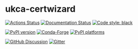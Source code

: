 # ukca-certwizard

[![Actions Status][actions-badge]][actions-link]
[![Documentation Status][rtd-badge]][rtd-link]
[![Code style: black][black-badge]][black-link]

[![PyPI version][pypi-version]][pypi-link]
[![Conda-Forge][conda-badge]][conda-link]
[![PyPI platforms][pypi-platforms]][pypi-link]

[![GitHub Discussion][github-discussions-badge]][github-discussions-link]
[![Gitter][gitter-badge]][gitter-link]




[actions-badge]:            https://github.com/uobdic/ukca-certwizard/workflows/CI/badge.svg
[actions-link]:             https://github.com/uobdic/ukca-certwizard/actions
[black-badge]:              https://img.shields.io/badge/code%20style-black-000000.svg
[black-link]:               https://github.com/psf/black
[conda-badge]:              https://img.shields.io/conda/vn/conda-forge/ukca-certwizard
[conda-link]:               https://github.com/conda-forge/ukca-certwizard-feedstock
[github-discussions-badge]: https://img.shields.io/static/v1?label=Discussions&message=Ask&color=blue&logo=github
[github-discussions-link]:  https://github.com/uobdic/ukca-certwizard/discussions
[gitter-badge]:             https://badges.gitter.im/https://github.com/uobdic/ukca-certwizard/community.svg
[gitter-link]:              https://gitter.im/https://github.com/uobdic/ukca-certwizard/community?utm_source=badge&utm_medium=badge&utm_campaign=pr-badge
[pypi-link]:                https://pypi.org/project/ukca-certwizard/
[pypi-platforms]:           https://img.shields.io/pypi/pyversions/ukca-certwizard
[pypi-version]:             https://badge.fury.io/py/ukca-certwizard.svg
[rtd-badge]:                https://readthedocs.org/projects/ukca-certwizard/badge/?version=latest
[rtd-link]:                 https://ukca-certwizard.readthedocs.io/en/latest/?badge=latest
[sk-badge]:                 https://scikit-hep.org/assets/images/Scikit--HEP-Project-blue.svg

